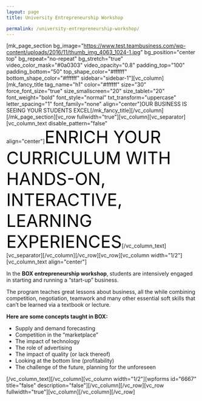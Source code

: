 ```yaml
---
layout: page
title: University Entrepreneurship Workshop

permalink: /university-entrepreneurship-workshop/
---
```

[mk_page_section bg_image="https://www.test.teambusiness.com/wp-content/uploads/2016/11/thumb_img_4063_1024-1.jpg" bg_position="center top" bg_repeat="no-repeat" bg_stretch="true" video_color_mask="#0a0303" video_opacity="0.8" padding_top="100" padding_bottom="50" top_shape_color="#ffffff" bottom_shape_color="#ffffff" sidebar="sidebar-1"][vc_column][mk_fancy_title tag_name="h1" color="#ffffff" size="30" force_font_size="true" size_smallscreen="20" size_tablet="20" font_weight="bold" font_style="normal" txt_transform="uppercase" letter_spacing="1" font_family="none" align="center"]OUR BUSINESS IS SEEING YOUR STUDENTS EXCEL[/mk_fancy_title][/vc_column][/mk_page_section][vc_row fullwidth="true"][vc_column][vc_separator][vc_column_text disable_pattern="false" align="center"]<span style="color: #000; font-size: 45px;">ENRICH YOUR CURRICULUM WITH HANDS-ON,
INTERACTIVE, LEARNING EXPERIENCES</span>[/vc_column_text][vc_separator][/vc_column][/vc_row][vc_row][vc_column width="1/2"][vc_column_text align="center"]
<p style="text-align: left;">In the <strong>BOX entrepreneurship workshop</strong>, students are intensively engaged in starting and running a “start-up” business.</p>
<p style="text-align: left;">The program teaches great lessons about business, all the while combining competition, negotiation, teamwork and many other essential soft skills that can’t be learned via a textbook or lecture.</p>
<p style="text-align: left;"><strong>Here are some concepts taught in BOX:</strong></p>

<ul>
 	<li style="text-align: left;">Supply and demand forecasting</li>
 	<li style="text-align: left;">Competition in the “marketplace”</li>
 	<li style="text-align: left;">The impact of technology</li>
 	<li style="text-align: left;">The role of advertising</li>
 	<li style="text-align: left;">The impact of quality (or lack thereof)</li>
 	<li style="text-align: left;">Looking at the bottom line (profitability)</li>
 	<li style="text-align: left;">The challenge of the future, planning for the unforeseen</li>
</ul>
<style>div.wpforms-container-full .wpforms-form input[type=submit], div.wpforms-container-full .wpforms-form button[type=submit], div.wpforms-container-full .wpforms-form .wpforms-page-button{background:#000!important;}</style>

[/vc_column_text][/vc_column][vc_column width="1/2"][wpforms id="6667" title="false" description="false"][/vc_column][/vc_row][vc_row fullwidth="true"][vc_column][/vc_column][/vc_row]
